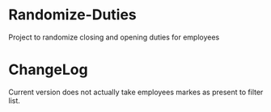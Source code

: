 # Randomize-Duties

Project to randomize closing and opening duties for employees

# ChangeLog

Current version does not actually take employees markes as present to filter list. 
